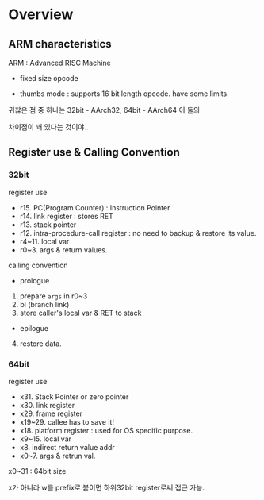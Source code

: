# Overview

## ARM characteristics

ARM : Advanced RISC Machine

- fixed size opcode

- thumbs mode : supports 16 bit length opcode. have some limits.

귀찮은 점 중 하나는 32bit - AArch32, 64bit - AArch64 이 둘의

차이점이 꽤 있다는 것이야..

## Register use & Calling Convention

### 32bit
register use
- r15. PC(Program Counter) : Instruction Pointer
- r14. link register : stores RET
- r13. stack pointer
- r12. intra-procedure-call register : no need to backup & restore its value.
- r4~11. local var
- r0~3. args & return values.

calling convention

- prologue

1. prepare `args` in r0~3
2. bl (branch link)
3. store caller's local var & RET to stack

- epilogue
4. restore data.

### 64bit

register use
- x31. Stack Pointer or zero pointer
- x30. link register
- x29. frame register
- x19~29. callee has to save it!
- x18. platform register : used for OS specific purpose.
- x9~15. local var
- x8. indirect return value addr
- x0~7. args & retrun val.

x0~31 : 64bit size

x가 아니라 w를 prefix로 붙이면 하위32bit register로써 접근 가능. 

